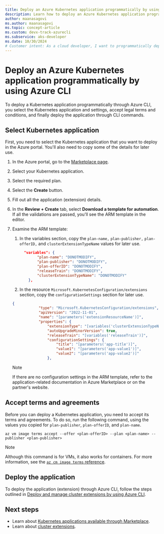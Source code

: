```yaml
---
title: Deploy an Azure Kubernetes application programmatically by using Azure CLI
description: Learn how to deploy an Azure Kubernetes application programmatically by using Azure CLI.
author: maanasagovi
ms.author: maanasagovi
ms.topic: concept-article
ms.custom: devx-track-azurecli
ms.subservice: aks-developer
ms.date: 10/30/2024
# Customer intent: As a cloud developer, I want to programmatically deploy a Kubernetes application using Azure CLI, so that I can automate the deployment process and efficiently manage application settings and configurations.
---
```


# Deploy an Azure Kubernetes application programmatically by using Azure CLI

To deploy a Kubernetes application programmatically through Azure CLI, you select the Kubernetes application and settings, accept legal terms and conditions, and finally deploy the application through CLI commands.

## Select Kubernetes application

First, you need to select the Kubernetes application that you want to deploy in the Azure portal. You'll also need to copy some of the details for later use.

1. In the Azure portal, go to the [Marketplace page](https://portal.azure.com/#view/Microsoft_Azure_Marketplace/MarketplaceOffersBlade/selectedMenuItemId/home/fromContext/AKS).
1. Select your Kubernetes application.
1. Select the required plan.
1. Select the **Create** button.
1. Fill out all the application (extension) details.
1. In the **Review + Create** tab, select **Download a template for automation**. If all the validations are passed, you'll see the ARM template in the editor.
1. Examine the ARM template:

   1. In the variables section, copy the `plan-name,` `plan-publisher,` `plan-offerID,` and `clusterExtensionTypeName` values for later use.

      ```json
        "variables": {
              "plan-name": "DONOTMODIFY",
              "plan-publisher": "DONOTMODIFY",
              "plan-offerID": "DONOTMODIFY",
              "releaseTrain": "DONOTMODIFY",
              "clusterExtensionTypeName": "DONOTMODIFY"
          },
      ```
  
   1. In the resource `Microsoft.KubernetesConfiguration/extensions` section, copy the `configurationSettings` section for later use.
  
   ```json
   {
               "type": "Microsoft.KubernetesConfiguration/extensions",
               "apiVersion": "2022-11-01",
               "name": "[parameters('extensionResourceName')]",          
               "properties": {
                   "extensionType": "[variables('clusterExtensionTypeName')]",
                   "autoUpgradeMinorVersion": true,
                   "releaseTrain": "[variables('releaseTrain')]",
                   "configurationSettings": {
                       "title": "[parameters('app-title')]",
                       "value1": "[parameters('app-value1')]",
                       "value2": "[parameters('app-value2')]"
                   },
   ```

   > [!NOTE]
   > If there are no configuration settings in the ARM template, refer to the application-related documentation in Azure Marketplace or on the partner's website.
  
## Accept terms and agreements

Before you can deploy a Kubernetes application, you need to accept its terms and agreements. To do so, run the following command, using the values you copied for `plan-publisher`, `plan-offerID`, and `plan-name`.

```azurecli
az vm image terms accept --offer <plan-offerID> --plan <plan-name> --publisher <plan-publisher>
```

> [!NOTE]
> Although this command is for VMs, it also works for containers. For more information, see the [`az cm image terms` reference](/cli/azure/vm/image/terms).

## Deploy the application

To deploy the application (extension) through Azure CLI, follow the steps outlined in [Deploy and manage cluster extensions by using Azure CLI](deploy-extensions-az-cli.md).

## Next steps

- Learn about [Kubernetes applications available through Marketplace](deploy-marketplace.md).
- Learn about [cluster extensions](cluster-extensions.md).

